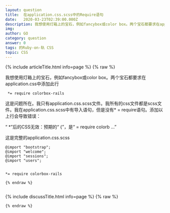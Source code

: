 ```yaml
---
layout: question
title:  在application.css.scss中的Require语句
date:   2020-03-23T02:39:00.000Z
description: 我想使用灯箱上的宝石，例如fancybox或color box。两个宝石都要求在application.css中添加此行 \*= require col...
img: 
author: GO
category: question
answer: 0
tags: 的Ruby-on-轨 CSS
topic: CSS
---
```

<div class="article-root">
  <div class="article">
    {% include articleTitle.html info=page %}
    {% raw %}
    <div class="article-content"><p><font style="vertical-align: inherit;"><font style="vertical-align: inherit;">我想使用灯箱上的宝石，例如fancybox或color box。</font><font style="vertical-align: inherit;">两个宝石都要求在application.css中添加此行</font></font></p>

<pre><code> *= require colorbox-rails
</code></pre>

<p><font style="vertical-align: inherit;"><font style="vertical-align: inherit;">这是问题所在。</font><font style="vertical-align: inherit;">我只有application.css.scss文件。</font><font style="vertical-align: inherit;">我所有的css文件都是scss文件。</font><font style="vertical-align: inherit;">我在application.css.scss中有导入语句，但是没有* = require语句。</font><font style="vertical-align: inherit;">添加以上行会导致错误：</font></font></p>

<p><font style="vertical-align: inherit;"><font style="vertical-align: inherit;">“ *”后的CSS无效：预期的“ {”，是“ = require colorb ...”</font></font></p>

<p><font style="vertical-align: inherit;"><font style="vertical-align: inherit;">这是完整的application.css.scss</font></font></p>

<pre><code>@import "bootstrap";<font></font>
@import "welcome";<font></font>
@import "sessions";<font></font>
@import "users";<font></font>
<font></font>
<font></font>
*= require colorbox-rails<font></font>
</code></pre></div>
    {% endraw %}
  </div>
  <p style="height: 0;width:0;overflow: hidden;"> 第2662篇《在application.css.scss中的Require语句》来自Winter(https://github.com/aiyld/aiyld.github.io)的站点</p>
  <div class="discuss-wrapper">
    {% include discussTitle.html info=page %}
    {% raw %}
    
    {% endraw %}
  </div>
<div>
